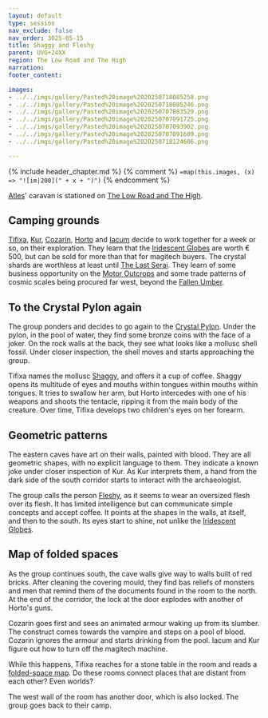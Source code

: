 ```yaml
---
layout: default
type: session
nav_exclude: false
nav_order: 3025-05-15
title: Shaggy and Fleshy
parent: UVG+24XX
region: The Low Road and The High
narration: 
footer_content: 

images:
- ../../imgs/gallery/Pasted%20image%2020250718085258.png
- ../../imgs/gallery/Pasted%20image%2020250718085246.png
- ../../imgs/gallery/Pasted%20image%2020250707083529.png
- ../../imgs/gallery/Pasted%20image%2020250707091725.png
- ../../imgs/gallery/Pasted%20image%2020250707093902.png
- ../../imgs/gallery/Pasted%20image%2020250707091609.png
- ../../imgs/gallery/Pasted%20image%2020250718124606.png

---
```


{% include header_chapter.md %}
{% comment %}
`=map(this.images, (x) => "![im|200](" + x + ")")`
{% endcomment %}

[Atles](../../directory/Atles/index.md)' caravan is stationed on [The Low Road and The High](../../directory/LowRoadHigh/index.md).

## Camping grounds

[Tifixa](../../directory/Atles/Tifixa.md), [Kur](../../directory/Atles/Kur.md), [Cozarin](../../directory/Atles/Cozarin.md), [Horto](../../directory/Atles/Horto.md) and [Iacum](../../directory/Atles/Iacum.md) decide to work together for a week or so, on their exploration.
They learn that the [Iridescent Globes](../../directory/FoldedBelow/IridescentGlobes.md) are worth € 500, but can be sold for more than that for magitech buyers.
The crystal shards are worthless at least until [The Last Serai](../../directory/LastSerai/index.md).
They learn of some business opportunity on the [Motor Outcrops](../../directory/LowRoadHigh/MotorOutcrops.md) and some trade patterns of cosmic scales being procured far west, beyond the [Fallen Umber](../../directory/FallenUmber/index.md).

## To the Crystal Pylon again

The group ponders and decides to go again to the [Crystal Pylon](../../directory/LowRoadHigh/CrystalPylon.md).
Under the pylon, in the pool of water, they find some bronze coins with the face of a joker.
On the rock walls at the back, they see what looks like a mollusc shell fossil.
Under closer inspection, the shell moves and starts approaching the group.

Tifixa names the mollusc [Shaggy](../../directory/FoldedBelow/ManEatingMolusc.md), and offers it a cup of coffee.
Shaggy opens its multitude of eyes and mouths within tongues within mouths within tongues.
It tries to swallow her arm, but Horto intercedes with one of his weapons and shoots the tentacle, ripping it from the main body of the creature.
Over time, Tifixa develops two children's eyes on her forearm.

## Geometric patterns

The eastern caves have art on their walls, painted with blood.
They are all geometric shapes, with no explicit language to them.
They indicate a known joke under closer inspection of Kur.
As Kur interprets them, a hand from the dark side of the south corridor starts to interact with the archaeologist.

The group calls the person [Fleshy](../../directory/FoldedBelow/Skinwearer.md), as it seems to wear an oversized flesh over its flesh.
It has limited intelligence but can communicate simple concepts and accept coffee.
It points at the shapes in the walls, at itself, and then to the south.
Its eyes start to shine, not unlike the [Iridescent Globes](../../directory/FoldedBelow/IridescentGlobes.md).

## Map of folded spaces

As the group continues south, the cave walls give way to walls built of red bricks.
After cleaning the covering mould, they find bas reliefs of monsters and men that remind them of the documents found in the room to the north.
At the end of the corridor, the lock at the door explodes with another of Horto's guns.

Cozarin goes first and sees an animated armour waking up from its slumber.
The construct comes towards the vampire and steps on a pool of blood.
Cozarin ignores the armour and starts drinking from the pool.
Iacum and Kur figure out how to turn off the magitech machine.

While this happens, Tifixa reaches for a stone table in the room and reads a [folded-space map](../../directory/FoldedBelow/index.md).
Do these rooms connect places that are distant from each other?
Even worlds?

The west wall of the room has another door, which is also locked.
The group goes back to their camp.